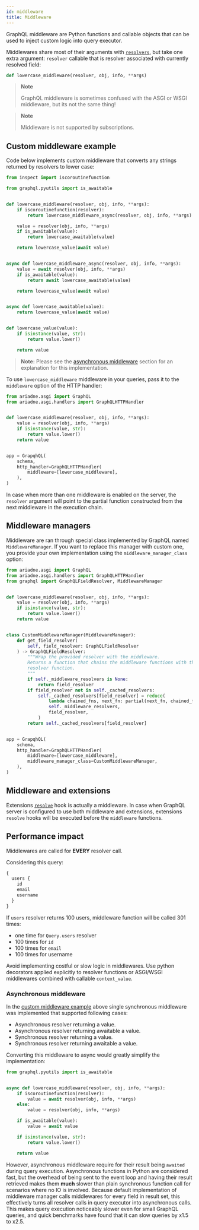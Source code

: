 ```yaml
---
id: middleware
title: Middleware
---
```


GraphQL middleware are Python functions and callable objects that can be used to inject custom logic into query executor.

Middlewares share most of their arguments with [`resolvers`](types-reference.md#resolver), but take one extra argument: `resolver` callable that is resolver associated with currently resolved field:

```python
def lowercase_middleware(resolver, obj, info, **args)
```

> **Note**
>
> GraphQL middleware is sometimes confused with the ASGI or WSGI middleware, but its not the same thing!

> **Note**
>
> Middleware is not supported by subscriptions.

## Custom middleware example

Code below implements custom middleware that converts any strings returned by resolvers to lower case:

```python
from inspect import iscoroutinefunction

from graphql.pyutils import is_awaitable


def lowercase_middleware(resolver, obj, info, **args):
    if iscoroutinefunction(resolver):
        return lowercase_middleware_async(resolver, obj, info, **args)

    value = resolver(obj, info, **args)
    if is_awaitable(value):
        return lowercase_awaitable(value)

    return lowercase_value(await value)


async def lowercase_middleware_async(resolver, obj, info, **args):
    value = await resolver(obj, info, **args)
    if is_awaitable(value):
        return await lowercase_awaitable(value)

    return lowercase_value(await value)


async def lowercase_awaitable(value):
    return lowercase_value(await value)


def lowercase_value(value):
    if isinstance(value, str):
        return value.lower()

    return value
```

> **Note:** Please see the [asynchronous middleware](#asynchronous-middleware) section for an explanation for this implementation.

To use `lowercase_middleware` middleware in your queries, pass it to the `middleware` option of the HTTP handler:

```python
from ariadne.asgi import GraphQL
from ariadne.asgi.handlers import GraphQLHTTPHandler


def lowercase_middleware(resolver, obj, info, **args):
    value = resolver(obj, info, **args)
    if isinstance(value, str):
        return value.lower()
    return value


app = GrapqhQL(
    schema,
    http_handler=GraphQLHTTPHandler(
        middleware=[lowercase_middleware],
    ),
)
```

In case when more than one middleware is enabled on the server, the `resolver` argument will point to the partial function constructed from the next middleware in the execution chain.

## Middleware managers

Middleware are ran through special class implemented by GraphQL named `MiddlewareManager`. If you want to replace this manager with custom one, you provide your own implementation using the `middleware_manager_class` option:

```python
from ariadne.asgi import GraphQL
from ariadne.asgi.handlers import GraphQLHTTPHandler
from graphql import GraphQLFieldResolver, MiddlewareManager


def lowercase_middleware(resolver, obj, info, **args):
    value = resolver(obj, info, **args)
    if isinstance(value, str):
        return value.lower()
    return value


class CustomMiddlewareManager(MiddlewareManager):
    def get_field_resolver(
        self, field_resolver: GraphQLFieldResolver
    ) -> GraphQLFieldResolver:
        """Wrap the provided resolver with the middleware.
        Returns a function that chains the middleware functions with the provided
        resolver function.
        """
        if self._middleware_resolvers is None:
            return field_resolver
        if field_resolver not in self._cached_resolvers:
            self._cached_resolvers[field_resolver] = reduce(
                lambda chained_fns, next_fn: partial(next_fn, chained_fns),
                self._middleware_resolvers,
                field_resolver,
            )
        return self._cached_resolvers[field_resolver]


app = GrapqhQL(
    schema,
    http_handler=GraphQLHTTPHandler(
        middleware=[lowercase_middleware],
        middleware_manager_class=CustomMiddlewareManager,
    ),
)
```

## Middleware and extensions

Extensions [`resolve`](types-reference.md#resolve) hook is actually a middleware. In case when GraphQL server is configured to use both middleware and extensions, extensions `resolve` hooks will be executed before the `middleware` functions.

## Performance impact

Middlewares are called for **EVERY** resolver call.

Considering this query:

```graphql
{
  users {
    id
    email
    username
  }
}
```

If `users` resolver returns 100 users, middleware function will be called 301 times:

- one time for `Query.users` resolver
- 100 times for `id`
- 100 times for `email`
- 100 times for username

Avoid implementing costful or slow logic in middlewares. Use python decorators applied explicitly to resolver functions or ASGI/WSGI middlewares combined with callable `context_value`.

### Asynchronous middleware

In the [custom middleware example](#custom-middleware-example) above single synchronous middleware was implemented that supported following cases:

- Asynchronous resolver returning a value.
- Asynchronous resolver returning awaitable a value.
- Synchronous resolver returning a value.
- Synchronous resolver returning awaitable a value.

Converting this middleware to async would greatly simplify the implementation:

```python
from graphql.pyutils import is_awaitable


async def lowercase_middleware(resolver, obj, info, **args):
    if iscoroutinefunction(resolver):
        value = await resolver(obj, info, **args)
    else:
        value = resolver(obj, info, **args)

    if is_awaitable(value):
        value = await value

    if isinstance(value, str):
        return value.lower()

    return value
```

However, asynchronous middleware require for their result being `awaited` during query execution. Asynchronous functions in Python are considered fast, but the overhead of being sent to the event loop and having their result retrieved makes them **much** slower than plain synchronous function call for scenarios where no IO is involved. Because default implementation of middleware manager calls middlewares for every field in result set, this effectively turns all resolver calls in query executor into asynchronous calls. This makes query execution noticeably slower even for small GraphQL queries, and quick benchmarks have found that it can slow queries by x1.5 to x2.5.
